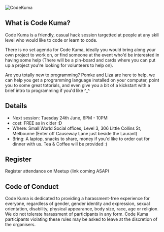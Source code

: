 
![CodeKuma](https://github.com/pomke/codekuma/raw/master/art/codekuma-logo.png)


## What is Code Kuma?

Code Kuma is a friendly, casual hack session targetted at people at any skill level who would like to code or learn to code. 

There is no set agenda for Code Kuma, ideally you would bring along your own project to work on, or find someone at the event who'd 
be interested in having some help (There will be a pin-board and cards where you can put up a project you're looking for volunteers
to help on).

Are you totally new to programming? Pomke and Liza are here to help, we can help you get a programming language installed on your
computer, point you to some great totorials, and even give you a bit of a kickstart with a brief intro to programming if you'd like ^_^

## Details 

* Next session: Tuesday 24th June, 6PM - 10PM 
* cost: FREE as in cider :D
* Where: Small World Social offices, Level 3, 306 Little Collins St, Melbourne (Enter off Causeway Lane just beside the Laurant)
* Bring: A laptop, snacks to share, money if you'd like to order out for dinner with us. Tea & Coffee will be provided :)

## Register

Register attendance on Meetup (link coming ASAP)


## Code of Conduct

Code Kuma is dedicated to providing a harassment-free experience for everyone, regardless of gender, gender identity and expression, sexual orientation, disability, physical appearance, body size, race, age or religion. We do not tolerate harassment of participants in any form. Code Kuma participants violating these rules may be asked to leave at the discretion of the organisers. 
